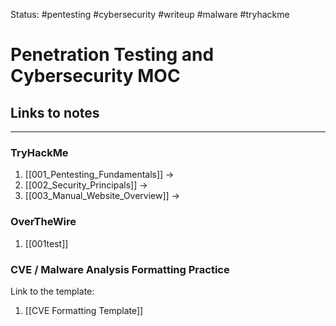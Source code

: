 Status: #pentesting #cybersecurity #writeup #malware #tryhackme 

# Penetration Testing and Cybersecurity MOC
## Links to notes
---
### TryHackMe
1. [[001_Pentesting_Fundamentals]] ->
2. [[002_Security_Principals]] ->
3. [[003_Manual_Website_Overview]] ->

### OverTheWire
1. [[001test]]

### CVE / Malware Analysis Formatting Practice
Link to the template: 
1. [[CVE Formatting Template]]